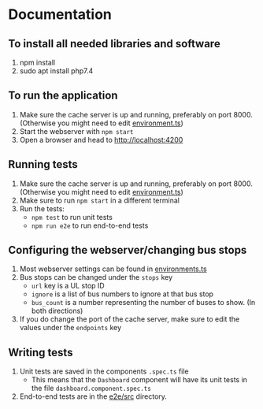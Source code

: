 # Documentation
## To install all needed libraries and software
1. npm install
1. sudo apt install php7.4

## To run the application
1. Make sure the cache server is up and running, preferably on port 8000. (Otherwise you might need to edit [environment.ts](src/environments/environment.ts))
1. Start the webserver with `npm start`
1. Open a browser and head to [http://localhost:4200](http://localhost:4200)

## Running tests
1. Make sure the cache server is up and running, preferably on port 8000. (Otherwise you might need to edit [environment.ts](src/environments/environment.ts))
1. Make sure to run `npm start` in a different terminal
1. Run the tests:
    * `npm test` to run unit tests
    * `npm run e2e` to run end-to-end tests


## Configuring the webserver/changing bus stops
1. Most webserver settings can be found in [environments.ts](src/environments/environment.ts)
1. Bus stops can be changed under the `stops` key
    * `url` key is a UL stop ID
    * `ignore` is a list of bus numbers to ignore at that bus stop
    * `bus_count` is a number representing the number of buses to show. (In both directions)
1. If you do change the port of the cache server, make sure to edit the values under the `endpoints` key

## Writing tests
1. Unit tests are saved in the components `.spec.ts` file
    * This means that the `Dashboard` component will have its unit tests in the file `dashboard.component.spec.ts`
2. End-to-end tests are in the [e2e/src](e2e/src) directory.
